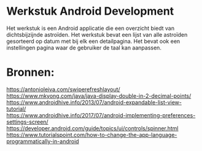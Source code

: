 # Werkstuk Android Development
Het werkstuk is een Android applicatie die een overzicht biedt van dichtsbijzijnde astroïden.
Het werkstuk bevat een lijst van alle astroïden gesorteerd op datum met bij elk een detailpagina.
Het bevat ook een instellingen pagina waar de gebruiker de taal kan aanpassen.

# Bronnen:
https://antonioleiva.com/swiperefreshlayout/  
https://www.mkyong.com/java/java-display-double-in-2-decimal-points/  
https://www.androidhive.info/2013/07/android-expandable-list-view-tutorial/  
https://www.androidhive.info/2017/07/android-implementing-preferences-settings-screen/ 
https://developer.android.com/guide/topics/ui/controls/spinner.html  
https://www.tutorialspoint.com/how-to-change-the-app-language-programmatically-in-android  
